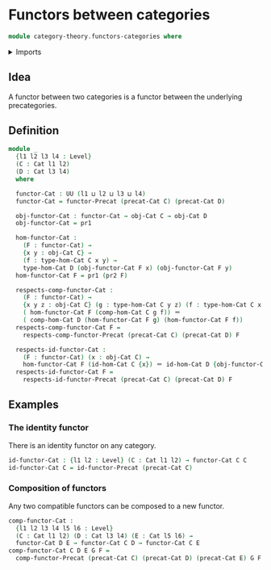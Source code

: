 # Functors between categories

```agda
module category-theory.functors-categories where
```

<details><summary>Imports</summary>

```agda
open import category-theory.categories
open import category-theory.functors-precategories
open import foundation.dependent-pair-types
open import foundation.identity-types
open import foundation.universe-levels
```

</details>

## Idea

A functor between two categories is a functor between the underlying precategories.

## Definition

```agda
module _
  {l1 l2 l3 l4 : Level}
  (C : Cat l1 l2)
  (D : Cat l3 l4)
  where

  functor-Cat : UU (l1 ⊔ l2 ⊔ l3 ⊔ l4)
  functor-Cat = functor-Precat (precat-Cat C) (precat-Cat D)

  obj-functor-Cat : functor-Cat → obj-Cat C → obj-Cat D
  obj-functor-Cat = pr1

  hom-functor-Cat :
    (F : functor-Cat) →
    {x y : obj-Cat C} →
    (f : type-hom-Cat C x y) →
    type-hom-Cat D (obj-functor-Cat F x) (obj-functor-Cat F y)
  hom-functor-Cat F = pr1 (pr2 F)

  respects-comp-functor-Cat :
    (F : functor-Cat) →
    {x y z : obj-Cat C} (g : type-hom-Cat C y z) (f : type-hom-Cat C x y) →
    ( hom-functor-Cat F (comp-hom-Cat C g f)) ＝
    ( comp-hom-Cat D (hom-functor-Cat F g) (hom-functor-Cat F f))
  respects-comp-functor-Cat F =
    respects-comp-functor-Precat (precat-Cat C) (precat-Cat D) F

  respects-id-functor-Cat :
    (F : functor-Cat) (x : obj-Cat C) →
    hom-functor-Cat F (id-hom-Cat C {x}) ＝ id-hom-Cat D {obj-functor-Cat F x}
  respects-id-functor-Cat F =
    respects-id-functor-Precat (precat-Cat C) (precat-Cat D) F
```

## Examples

### The identity functor

There is an identity functor on any category.

```agda
id-functor-Cat : {l1 l2 : Level} (C : Cat l1 l2) → functor-Cat C C
id-functor-Cat C = id-functor-Precat (precat-Cat C)
```

### Composition of functors

Any two compatible functors can be composed to a new functor.

```agda
comp-functor-Cat :
  {l1 l2 l3 l4 l5 l6 : Level}
  (C : Cat l1 l2) (D : Cat l3 l4) (E : Cat l5 l6) →
  functor-Cat D E → functor-Cat C D → functor-Cat C E
comp-functor-Cat C D E G F =
  comp-functor-Precat (precat-Cat C) (precat-Cat D) (precat-Cat E) G F
```

